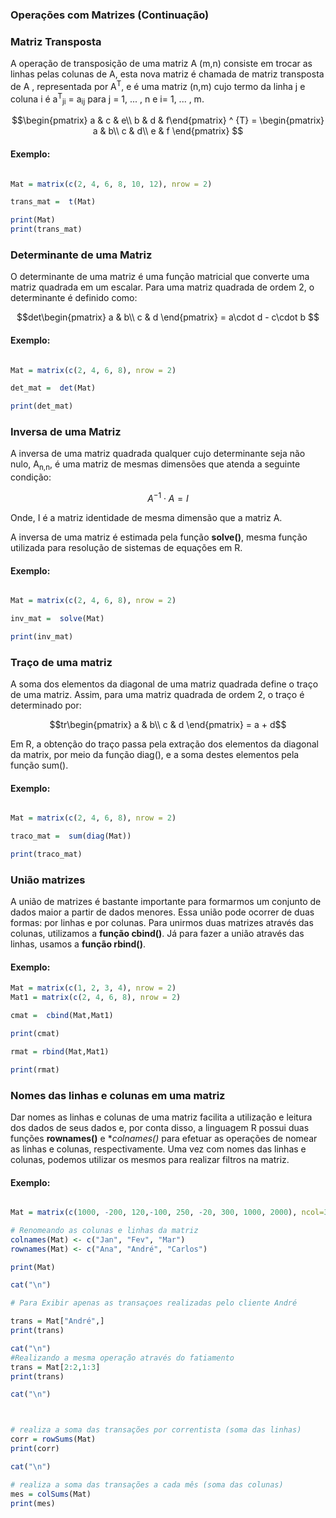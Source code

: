 ### <b>Operações com Matrizes (Continuação) </b>

### Matriz Transposta
A operação de transposição de uma matriz A (m,n) consiste em trocar as linhas pelas colunas de A, esta nova matriz é chamada de matriz transposta de A , representada por A<sup>T</sup>, e é uma matriz (n,m) cujo termo da linha j e coluna i é a<sup>T</sup><sub>ji</sub> = a<sub>ij</sub> para j = 1, ... , n e i= 1, ... , m. <br>


```math
\begin{pmatrix} a & c & e\\ b & d  & f\end{pmatrix} ^ {T} = \begin{pmatrix} a & b\\ c & d\\ e & f \end{pmatrix}

```
#### <b>Exemplo:</b><br>
``` R runnable

Mat = matrix(c(2, 4, 6, 8, 10, 12), nrow = 2)

trans_mat =  t(Mat)

print(Mat)
print(trans_mat)

```

### Determinante de uma Matriz
O determinante de uma matriz é uma função matricial que converte uma matriz quadrada em um escalar. Para uma matriz quadrada de ordem 2, o determinante é definido como:


```math
det\begin{pmatrix}
a & b\\ 
c & d
\end{pmatrix} = a\cdot d - c\cdot b

```
#### <b>Exemplo:</b><br>
``` R runnable

Mat = matrix(c(2, 4, 6, 8), nrow = 2)

det_mat =  det(Mat)

print(det_mat)

```
### Inversa de uma Matriz

A inversa de uma matriz quadrada qualquer cujo determinante seja não nulo, A<sub>n,n</sub>, é uma matriz de mesmas dimensões que atenda a seguinte condição:
```math
A^{-1} \cdot A = I
```

Onde, I é a matriz identidade de mesma dimensão que a matriz A.<br>

A inversa de uma matriz é estimada pela função **solve()**, mesma função utilizada para resolução de sistemas de equações em R.

#### <b>Exemplo:</b><br>
``` R runnable

Mat = matrix(c(2, 4, 6, 8), nrow = 2)

inv_mat =  solve(Mat)

print(inv_mat)

```
### Traço de uma matriz

A soma dos elementos da diagonal de uma matriz quadrada define o traço de uma matriz. Assim, para uma matriz quadrada de ordem 2, o traço é determinado por:
```math
tr\begin{pmatrix} a & b\\ c & d \end{pmatrix} = a + d
```
Em R, a obtenção do traço passa pela extração dos elementos da diagonal da matrix, por meio da função diag(), e a soma destes elementos pela função sum(). <br>

#### <b>Exemplo:</b><br>
``` R runnable

Mat = matrix(c(2, 4, 6, 8), nrow = 2)

traco_mat =  sum(diag(Mat))

print(traco_mat)

```

### União matrizes
A união de matrizes é bastante importante para formarmos um conjunto de dados maior a partir de dados menores. Essa união pode ocorrer de duas formas: por linhas e por colunas. Para unirmos duas matrizes através das colunas, utilizamos a **função cbind()**. Já para fazer a união através das linhas, usamos a **função rbind()**.

#### <b>Exemplo:</b><br>
``` R runnable
Mat = matrix(c(1, 2, 3, 4), nrow = 2)
Mat1 = matrix(c(2, 4, 6, 8), nrow = 2)

cmat =  cbind(Mat,Mat1)

print(cmat)

rmat = rbind(Mat,Mat1)

print(rmat)

```

### Nomes das linhas e colunas em uma matriz
Dar nomes as linhas e colunas de uma matriz facilita a utilização e leitura dos dados de seus dados e, por conta disso, a linguagem R possui duas funções **rownames()** e **colnames()* para efetuar as operações de nomear as linhas e colunas, respectivamente. Uma vez com nomes das linhas e colunas, podemos utilizar os mesmos para realizar filtros na matriz. 

#### <b>Exemplo:</b><br>
``` R runnable

Mat = matrix(c(1000, -200, 120,-100, 250, -20, 300, 1000, 2000), ncol=3, nrow = 3)

# Renomeando as colunas e linhas da matriz
colnames(Mat) <- c("Jan", "Fev", "Mar")
rownames(Mat) <- c("Ana", "André", "Carlos")

print(Mat)

cat("\n")

# Para Exibir apenas as transaçoes realizadas pelo cliente André

trans = Mat["André",]
print(trans)

cat("\n")
#Realizando a mesma operação através do fatiamento
trans = Mat[2:2,1:3]
print(trans)

cat("\n")



# realiza a soma das transações por correntista (soma das linhas)
corr = rowSums(Mat)
print(corr)

cat("\n")

# realiza a soma das transações a cada mês (soma das colunas)
mes = colSums(Mat)
print(mes)

```
